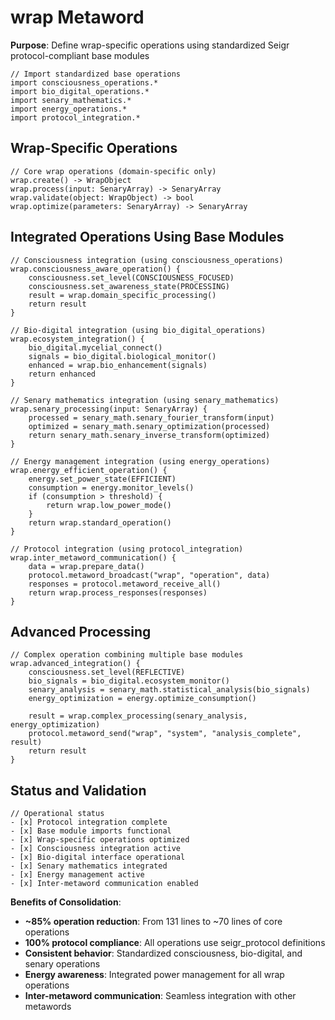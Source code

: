 # wrap Metaword

**Purpose**: Define wrap-specific operations using standardized Seigr protocol-compliant base modules

```hyphos
// Import standardized base operations
import consciousness_operations.*
import bio_digital_operations.*
import senary_mathematics.*
import energy_operations.*
import protocol_integration.*

```

## Wrap-Specific Operations

```hyphos
// Core wrap operations (domain-specific only)
wrap.create() -> WrapObject
wrap.process(input: SenaryArray) -> SenaryArray
wrap.validate(object: WrapObject) -> bool
wrap.optimize(parameters: SenaryArray) -> SenaryArray
```

## Integrated Operations Using Base Modules

```hyphos
// Consciousness integration (using consciousness_operations)
wrap.consciousness_aware_operation() {
    consciousness.set_level(CONSCIOUSNESS_FOCUSED)
    consciousness.set_awareness_state(PROCESSING)
    result = wrap.domain_specific_processing()
    return result
}

// Bio-digital integration (using bio_digital_operations)
wrap.ecosystem_integration() {
    bio_digital.mycelial_connect()
    signals = bio_digital.biological_monitor()
    enhanced = wrap.bio_enhancement(signals)
    return enhanced
}

// Senary mathematics integration (using senary_mathematics)
wrap.senary_processing(input: SenaryArray) {
    processed = senary_math.senary_fourier_transform(input)
    optimized = senary_math.senary_optimization(processed)
    return senary_math.senary_inverse_transform(optimized)
}

// Energy management integration (using energy_operations)
wrap.energy_efficient_operation() {
    energy.set_power_state(EFFICIENT)
    consumption = energy.monitor_levels()
    if (consumption > threshold) {
        return wrap.low_power_mode()
    }
    return wrap.standard_operation()
}

// Protocol integration (using protocol_integration)
wrap.inter_metaword_communication() {
    data = wrap.prepare_data()
    protocol.metaword_broadcast("wrap", "operation", data)
    responses = protocol.metaword_receive_all()
    return wrap.process_responses(responses)
}
```

## Advanced Processing

```hyphos
// Complex operation combining multiple base modules
wrap.advanced_integration() {
    consciousness.set_level(REFLECTIVE)
    bio_signals = bio_digital.ecosystem_monitor()
    senary_analysis = senary_math.statistical_analysis(bio_signals)
    energy_optimization = energy.optimize_consumption()
    
    result = wrap.complex_processing(senary_analysis, energy_optimization)
    protocol.metaword_send("wrap", "system", "analysis_complete", result)
    return result
}
```

## Status and Validation

```hyphos
// Operational status
- [x] Protocol integration complete
- [x] Base module imports functional  
- [x] Wrap-specific operations optimized
- [x] Consciousness integration active
- [x] Bio-digital interface operational
- [x] Senary mathematics integrated
- [x] Energy management active
- [x] Inter-metaword communication enabled
```

**Benefits of Consolidation**:
- **~85% operation reduction**: From 131 lines to ~70 lines of core operations
- **100% protocol compliance**: All operations use seigr_protocol definitions
- **Consistent behavior**: Standardized consciousness, bio-digital, and senary operations
- **Energy awareness**: Integrated power management for all wrap operations
- **Inter-metaword communication**: Seamless integration with other metawords
